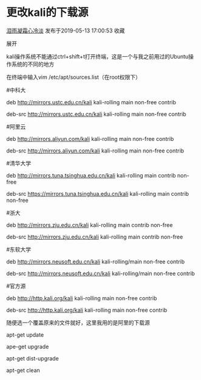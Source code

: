 # 更改kali的下载源

[泪雨凝霜心冷淡](https://me.csdn.net/qq_39728274) 发布于2019-05-13 17:00:53 收藏

展开

kali操作系统不能通过ctrl+shift+t打开终端，这是一个与我之前用过的Ubuntu操作系统的不同的地方

在终端中输入vim /etc/apt/sources.list（在root权限下）

\#中科大

deb http://mirrors.ustc.edu.cn/kali kali-rolling main non-free contrib

deb-src http://mirrors.ustc.edu.cn/kali kali-rolling main non-free contrib

\#阿里云

deb http://mirrors.aliyun.com/kali kali-rolling main non-free contrib

deb-src http://mirrors.aliyun.com/kali kali-rolling main non-free contrib

\#清华大学

deb http://mirrors.tuna.tsinghua.edu.cn/kali kali-rolling main contrib non-free

deb-src https://mirrors.tuna.tsinghua.edu.cn/kali kali-rolling main contrib non-free

\#浙大

deb http://mirrors.zju.edu.cn/kali kali-rolling main contrib non-free

deb-src http://mirrors.zju.edu.cn/kali kali-rolling main contrib non-free

\#东软大学

deb http://mirrors.neusoft.edu.cn/kali kali-rolling/main non-free contrib

deb-src http://mirrors.neusoft.edu.cn/kali kali-rolling/main non-free contrib

\#官方源

deb http://http.kali.org/kali kali-rolling main non-free contrib

deb-src http://http.kali.org/kali kali-rolling main non-free contrib

随便选一个覆盖原来的文件就好，这里我用的是阿里的下载源

apt-get update

ape-get upgrade

apt-get dist-upgrade

apt-get clean

 